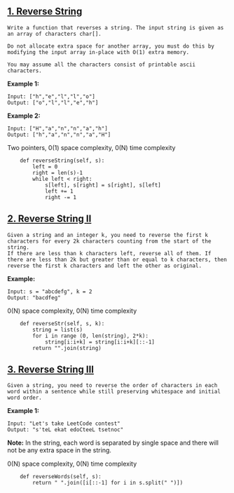 ## [1. Reverse String](https://leetcode.com/problems/reverse-string/)

```
Write a function that reverses a string. The input string is given as an array of characters char[].

Do not allocate extra space for another array, you must do this by modifying the input array in-place with O(1) extra memory.

You may assume all the characters consist of printable ascii characters.
```

__Example 1:__
```
Input: ["h","e","l","l","o"]
Output: ["o","l","l","e","h"]
```
__Example 2:__
```
Input: ["H","a","n","n","a","h"]
Output: ["h","a","n","n","a","H"]
```

Two pointers, 0(1) space complexity, 0(N) time complexity

```{Python}
    def reverseString(self, s):
        left = 0
        right = len(s)-1
        while left < right:
            s[left], s[right] = s[right], s[left]
            left += 1
            right -= 1
```

## [2. Reverse String II](https://leetcode.com/problems/reverse-string-ii/)

```
Given a string and an integer k, you need to reverse the first k characters for every 2k characters counting from the start of the string. 
If there are less than k characters left, reverse all of them. If there are less than 2k but greater than or equal to k characters, then reverse the first k characters and left the other as original.
```
__Example:__
```
Input: s = "abcdefg", k = 2
Output: "bacdfeg"
```

0(N) space complexity, 0(N) time complexity

```{Python}
    def reverseStr(self, s, k):
        string = list(s)
        for i in range (0, len(string), 2*k):
            string[i:i+k] = string[i:i+k][::-1]
        return "".join(string)
```

## [3. Reverse String III](https://leetcode.com/problems/reverse-words-in-a-string-iii/)
```
Given a string, you need to reverse the order of characters in each word within a sentence while still preserving whitespace and initial word order.
```
__Example 1:__
```
Input: "Let's take LeetCode contest"
Output: "s'teL ekat edoCteeL tsetnoc"
```
__Note:__ In the string, each word is separated by single space and there will not be any extra space in the string. 

0(N) space complexity, 0(N) time complexity

```{Python}
    def reverseWords(self, s):
        return " ".join([i[::-1] for i in s.split(" ")])
```
